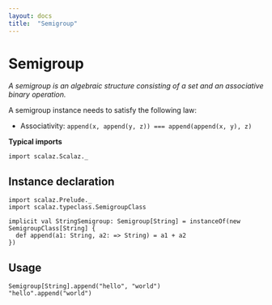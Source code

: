 ```yaml
---
layout: docs
title:  "Semigroup"
---
```


# Semigroup

*A semigroup is an algebraic structure consisting of a set and an associative binary operation.*

A semigroup instance needs to satisfy the following law:

- Associativity: `append(x, append(y, z)) === append(append(x, y), z)`

**Typical imports**
```tut:silent
import scalaz.Scalaz._
```

## Instance declaration

```tut
import scalaz.Prelude._
import scalaz.typeclass.SemigroupClass

implicit val StringSemigroup: Semigroup[String] = instanceOf(new SemigroupClass[String] {
  def append(a1: String, a2: => String) = a1 + a2
})
```

## Usage

```tut
Semigroup[String].append("hello", "world")
"hello".append("world")
```
